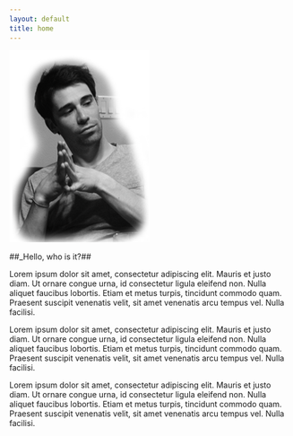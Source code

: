 ```yaml
---
layout: default
title: home
---
```

![This is Conor Gaffney](/img/home_photo.png)

##_Hello, who is it?##

Lorem ipsum dolor sit amet, consectetur adipiscing elit. Mauris et justo diam. Ut ornare congue urna, id consectetur ligula eleifend non. Nulla aliquet faucibus lobortis. Etiam et metus turpis, tincidunt commodo quam. Praesent suscipit venenatis velit, sit amet venenatis arcu tempus vel. Nulla facilisi.

Lorem ipsum dolor sit amet, consectetur adipiscing elit. Mauris et justo diam. Ut ornare congue urna, id consectetur ligula eleifend non. Nulla aliquet faucibus lobortis. Etiam et metus turpis, tincidunt commodo quam. Praesent suscipit venenatis velit, sit amet venenatis arcu tempus vel. Nulla facilisi.

Lorem ipsum dolor sit amet, consectetur adipiscing elit. Mauris et justo diam. Ut ornare congue urna, id consectetur ligula eleifend non. Nulla aliquet faucibus lobortis. Etiam et metus turpis, tincidunt commodo quam. Praesent suscipit venenatis velit, sit amet venenatis arcu tempus vel. Nulla facilisi.